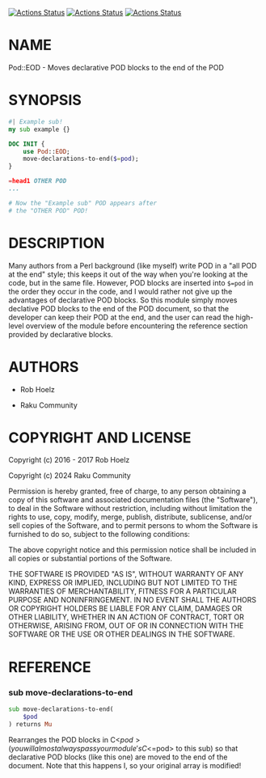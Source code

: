 [![Actions Status](https://github.com/raku-community-modules/Pod-EOD/actions/workflows/linux.yml/badge.svg)](https://github.com/raku-community-modules/Pod-EOD/actions) [![Actions Status](https://github.com/raku-community-modules/Pod-EOD/actions/workflows/macos.yml/badge.svg)](https://github.com/raku-community-modules/Pod-EOD/actions) [![Actions Status](https://github.com/raku-community-modules/Pod-EOD/actions/workflows/windows.yml/badge.svg)](https://github.com/raku-community-modules/Pod-EOD/actions)

NAME
====

Pod::EOD - Moves declarative POD blocks to the end of the POD

SYNOPSIS
========

```raku
#| Example sub!
my sub example {}

DOC INIT {
    use Pod::EOD;
    move-declarations-to-end($=pod);
}

=head1 OTHER POD
...

# Now the "Example sub" POD appears after
# the "OTHER POD" POD!
```

DESCRIPTION
===========

Many authors from a Perl background (like myself) write POD in a "all POD at the end" style; this keeps it out of the way when you're looking at the code, but in the same file. However, POD blocks are inserted into `$=pod` in the order they occur in the code, and I would rather not give up the advantages of declarative POD blocks. So this module simply moves declative POD blocks to the end of the POD document, so that the developer can keep their POD at the end, and the user can read the high-level overview of the module before encountering the reference section provided by declarative blocks.

AUTHORS
=======

  * Rob Hoelz

  * Raku Community

COPYRIGHT AND LICENSE
=====================

Copyright (c) 2016 - 2017 Rob Hoelz

Copyright (c) 2024 Raku Community

Permission is hereby granted, free of charge, to any person obtaining a copy of this software and associated documentation files (the "Software"), to deal in the Software without restriction, including without limitation the rights to use, copy, modify, merge, publish, distribute, sublicense, and/or sell copies of the Software, and to permit persons to whom the Software is furnished to do so, subject to the following conditions:

The above copyright notice and this permission notice shall be included in all copies or substantial portions of the Software.

THE SOFTWARE IS PROVIDED "AS IS", WITHOUT WARRANTY OF ANY KIND, EXPRESS OR IMPLIED, INCLUDING BUT NOT LIMITED TO THE WARRANTIES OF MERCHANTABILITY, FITNESS FOR A PARTICULAR PURPOSE AND NONINFRINGEMENT. IN NO EVENT SHALL THE AUTHORS OR COPYRIGHT HOLDERS BE LIABLE FOR ANY CLAIM, DAMAGES OR OTHER LIABILITY, WHETHER IN AN ACTION OF CONTRACT, TORT OR OTHERWISE, ARISING FROM, OUT OF OR IN CONNECTION WITH THE SOFTWARE OR THE USE OR OTHER DEALINGS IN THE SOFTWARE.

REFERENCE
=========

### sub move-declarations-to-end

```raku
sub move-declarations-to-end(
    $pod
) returns Mu
```

Rearranges the POD blocks in C<$pod> (you will almost always pass your module's C<$=pod> to this sub) so that declarative POD blocks (like this one) are moved to the end of the document. Note that this happens I<in place>, so your original array is modified!

